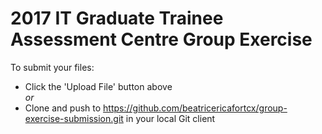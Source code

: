 # 2017 IT Graduate Trainee Assessment Centre Group Exercise
To submit your files:
- Click the 'Upload File' button above
<br/>*or* 
- Clone and push to https://github.com/beatricericafortcx/group-exercise-submission.git in your local Git client
